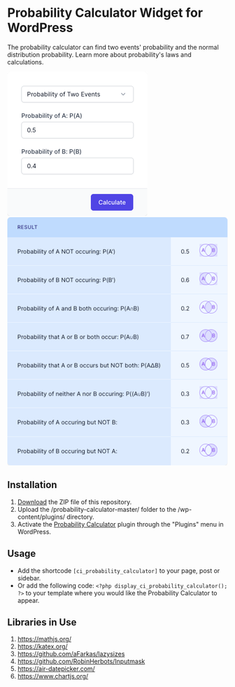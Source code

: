 # Probability Calculator Widget for WordPress

The probability calculator can find two events' probability and the normal distribution probability. Learn more about probability's laws and calculations.

![Probability Calculator Input Form](/assets/images/screenshot-1.png "Probability Calculator Input Form")
![Probability Calculator Calculation Results](/assets/images/screenshot-2.png "Probability Calculator Calculation Results")

## Installation

1. [Download](https://github.com/pub-calculator-io/age-calculator/archive/refs/heads/master.zip) the ZIP file of this repository.
2. Upload the /probability-calculator-master/ folder to the /wp-content/plugins/ directory.
3. Activate the [Probability Calculator](https://www.calculator.io/probability-calculator/ "Probability Calculator Homepage") plugin through the "Plugins" menu in WordPress.

## Usage
* Add the shortcode `[ci_probability_calculator]` to your page, post or sidebar.
* Or add the following code: `<?php display_ci_probability_calculator(); ?>` to your template where you would like the Probability Calculator to appear.

## Libraries in Use
1. https://mathjs.org/
2. https://katex.org/
3. https://github.com/aFarkas/lazysizes
4. https://github.com/RobinHerbots/Inputmask
5. https://air-datepicker.com/
6. https://www.chartjs.org/
